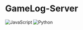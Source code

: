 # GameLog-Server
<!-- ![header](https://capsule-render.vercel.app/api?type=wave&color=auto&height=300&section=header&text=capsule%20render&fontSize=90) -->

<img alt="JavaScript" src ="https://img.shields.io/badge/JavaScript.svg?&style=for-the-badge&logo=javaScript&logoColor=#F7DF1E"/>

<img alt="Python" src ="https://img.shields.io/badge/Python-3776AB.svg?&style=for-the-badge&logo=Python&logoColor=white"/>
